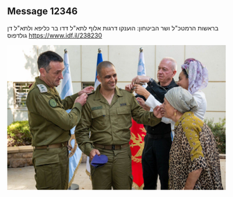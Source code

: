 ## Message 12346

בראשות הרמטכ"ל ושר הביטחון:
הוענקו דרגות אלוף לתא"ל דדו בר כליפא ולתא"ל דן גולדפוס
https://www.idf.il/238230

![Photo](12346/12346_photo.jpg)
